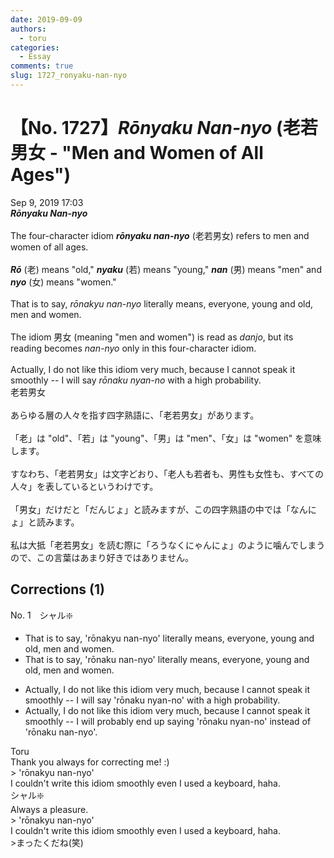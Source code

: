 ```yaml
---
date: 2019-09-09
authors:
  - toru
categories:
  - Essay
comments: true
slug: 1727_ronyaku-nan-nyo
---
```


# 【No. 1727】<strong><em>Rōnyaku Nan-nyo</strong></em> (老若男女 - "Men and Women of All Ages")
<div class="date">Sep 9, 2019 17:03</div>
<div id="post"><div id="body_show_ori">
<strong><em>Rōnyaku Nan-nyo</strong></em><br/><br/>The four-character idiom <strong><em>rōnyaku nan-nyo</em></strong> (老若男女) refers to men and women of all ages.<br/><br/><strong><em>Rō</em></strong> (老) means "old," <strong><em>nyaku</em></strong> (若) means "young," <strong><em>nan</em></strong> (男) means "men" and <strong><em>nyo</em></strong> (女) means "women."<br/><br/>That is to say, <em>rōnakyu nan-nyo</em> literally means, everyone, young and old, men and women.<br/><br/>The idiom 男女 (meaning "men and women") is read as <em>danjo</em>, but its reading becomes <em>nan-nyo</em> only in this four-character idiom.<br/><br/>Actually, I do not like this idiom very much, because I cannot speak it smoothly -- I will say <em>rōnaku nyan-no</em> with a high probability.
</div></div>

<!-- more -->

<div id="post_ja"><div id="body_show_mo">
老若男女<br/><br/>あらゆる層の人々を指す四字熟語に、「老若男女」があります。<br/><br/>「老」は "old"、「若」は "young"、「男」は "men"、「女」は "women" を意味します。<br/><br/>すなわち、「老若男女」は文字どおり、「老人も若者も、男性も女性も、すべての人々」を表しているというわけです。<br/><br/>「男女」だけだと「だんじょ」と読みますが、この四字熟語の中では「なんにょ」と読みます。<br/><br/>私は大抵「老若男女」を読む際に「ろうなくにゃんにょ」のように噛んでしまうので、この言葉はあまり好きではありません。
</div></div>

## Corrections (1)
<div id="block"><div class="first_name"> No. 1　<span class="just_name">シャル❇️</span></div><div id="block2">
<ul class="correction_field">
<li class="incorrect">That is to say, 'rōnakyu nan-nyo' literally means, everyone, young and old, men and women.</li>
<li class="corrected correct">
That is to say, 'rōnaku nan-nyo' literally means, everyone, young and old, men and women.
</li>
</ul>
<ul class="correction_field">
<li class="incorrect">Actually, I do not like this idiom very much, because I cannot speak it smoothly -- I will say 'rōnaku nyan-no' with a high probability.</li>
<li class="corrected correct">
Actually, I do not like this idiom very much, because I cannot speak it smoothly -- I will probably end up saying 'rōnaku nyan-no' instead of 'rōnaku nan-nyo'.
</li>
</ul>
</div><div class="name"><span class="just_name">Toru</span><br>
Thank you always for correcting me! :)<br/>&gt;  'rōnakyu nan-nyo' <br/>I couldn't write this idiom smoothly even I used a keyboard, haha.
</div>
<div class="name"><span class="just_name">シャル❇️</span><br>
Always a pleasure.<br/>&gt; 'rōnakyu nan-nyo'<br/>I couldn't write this idiom smoothly even I used a keyboard, haha.<br/>&gt;まったくだね(笑)
</div>
</div>

